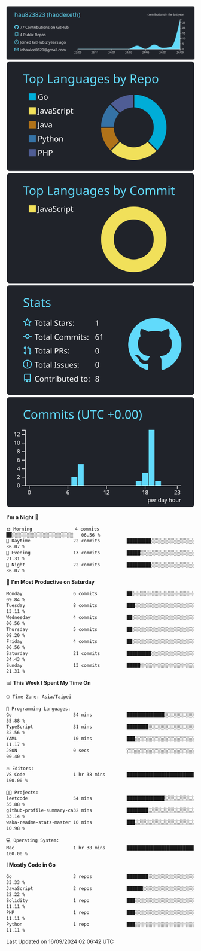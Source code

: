 [![](https://raw.githubusercontent.com/hau823823/hau823823/master/profile-summary-card-output/react/0-profile-details.svg)](https://github.com/vn7n24fzkq/github-profile-summary-cards)
[![](https://raw.githubusercontent.com/hau823823/hau823823/master/profile-summary-card-output/react/1-repos-per-language.svg)](https://github.com/vn7n24fzkq/github-profile-summary-cards) [![](https://raw.githubusercontent.com/hau823823/hau823823/master/profile-summary-card-output/react/2-most-commit-language.svg)](https://github.com/vn7n24fzkq/github-profile-summary-cards)
[![](https://raw.githubusercontent.com/hau823823/hau823823/master/profile-summary-card-output/react/3-stats.svg)](https://github.com/vn7n24fzkq/github-profile-summary-cards) [![](https://raw.githubusercontent.com/hau823823/hau823823/master/profile-summary-card-output/react/4-productive-time.svg)](https://github.com/vn7n24fzkq/github-profile-summary-cards)

<!--START_SECTION:waka-->
**I'm a Night 🦉** 

```text
🌞 Morning                4 commits           ██░░░░░░░░░░░░░░░░░░░░░░░   06.56 % 
🌆 Daytime                22 commits          █████████░░░░░░░░░░░░░░░░   36.07 % 
🌃 Evening                13 commits          █████░░░░░░░░░░░░░░░░░░░░   21.31 % 
🌙 Night                  22 commits          █████████░░░░░░░░░░░░░░░░   36.07 % 
```
📅 **I'm Most Productive on Saturday** 

```text
Monday                   6 commits           ██░░░░░░░░░░░░░░░░░░░░░░░   09.84 % 
Tuesday                  8 commits           ███░░░░░░░░░░░░░░░░░░░░░░   13.11 % 
Wednesday                4 commits           ██░░░░░░░░░░░░░░░░░░░░░░░   06.56 % 
Thursday                 5 commits           ██░░░░░░░░░░░░░░░░░░░░░░░   08.20 % 
Friday                   4 commits           ██░░░░░░░░░░░░░░░░░░░░░░░   06.56 % 
Saturday                 21 commits          █████████░░░░░░░░░░░░░░░░   34.43 % 
Sunday                   13 commits          █████░░░░░░░░░░░░░░░░░░░░   21.31 % 
```


📊 **This Week I Spent My Time On** 

```text
🕑︎ Time Zone: Asia/Taipei

💬 Programming Languages: 
Go                       54 mins             ██████████████░░░░░░░░░░░   55.88 % 
TypeScript               31 mins             ████████░░░░░░░░░░░░░░░░░   32.56 % 
YAML                     10 mins             ███░░░░░░░░░░░░░░░░░░░░░░   11.17 % 
JSON                     0 secs              ░░░░░░░░░░░░░░░░░░░░░░░░░   00.40 % 

🔥 Editors: 
VS Code                  1 hr 38 mins        █████████████████████████   100.00 % 

🐱‍💻 Projects: 
leetcode                 54 mins             ██████████████░░░░░░░░░░░   55.88 % 
github-profile-summary-ca32 mins             ████████░░░░░░░░░░░░░░░░░   33.14 % 
waka-readme-stats-master 10 mins             ███░░░░░░░░░░░░░░░░░░░░░░   10.98 % 

💻 Operating System: 
Mac                      1 hr 38 mins        █████████████████████████   100.00 % 
```

**I Mostly Code in Go** 

```text
Go                       3 repos             ████████░░░░░░░░░░░░░░░░░   33.33 % 
JavaScript               2 repos             ██████░░░░░░░░░░░░░░░░░░░   22.22 % 
Solidity                 1 repo              ███░░░░░░░░░░░░░░░░░░░░░░   11.11 % 
PHP                      1 repo              ███░░░░░░░░░░░░░░░░░░░░░░   11.11 % 
Python                   1 repo              ███░░░░░░░░░░░░░░░░░░░░░░   11.11 % 
```




 Last Updated on 16/09/2024 02:06:42 UTC
<!--END_SECTION:waka-->
